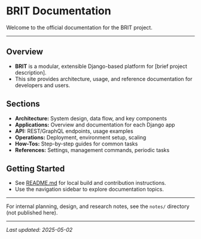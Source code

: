 # BRIT Documentation

Welcome to the official documentation for the BRIT project.

---

## Overview
- **BRIT** is a modular, extensible Django-based platform for [brief project description].
- This site provides architecture, usage, and reference documentation for developers and users.

## Sections
- **Architecture:** System design, data flow, and key components
- **Applications:** Overview and documentation for each Django app
- **API:** REST/GraphQL endpoints, usage examples
- **Operations:** Deployment, environment setup, scaling
- **How-Tos:** Step-by-step guides for common tasks
- **References:** Settings, management commands, periodic tasks

## Getting Started
- See [README.md](README.md) for local build and contribution instructions.
- Use the navigation sidebar to explore documentation topics.

---

For internal planning, design, and research notes, see the `notes/` directory (not published here).

---

_Last updated: 2025-05-02_
